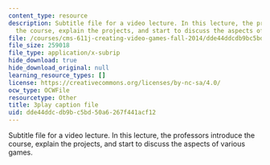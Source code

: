 ```yaml
---
content_type: resource
description: Subtitle file for a video lecture. In this lecture, the professors introduce
  the course, explain the projects, and start to discuss the aspects of various games.
file: /courses/cms-611j-creating-video-games-fall-2014/dde44ddcdb9bc5bd50a6267f441acf12_pfDfriSjFbY.srt
file_size: 259018
file_type: application/x-subrip
hide_download: true
hide_download_original: null
learning_resource_types: []
license: https://creativecommons.org/licenses/by-nc-sa/4.0/
ocw_type: OCWFile
resourcetype: Other
title: 3play caption file
uid: dde44ddc-db9b-c5bd-50a6-267f441acf12
---
```

Subtitle file for a video lecture. In this lecture, the professors introduce the course, explain the projects, and start to discuss the aspects of various games.